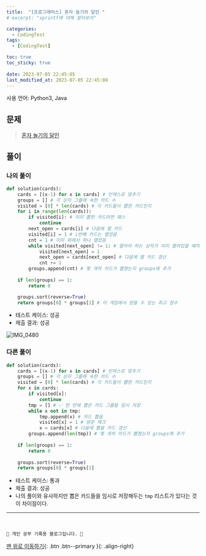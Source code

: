 ```yaml
---
title:  "[프로그래머스] 혼자 놀기의 달인 "
# excerpt: "sprintf에 대해 알아보자"

categories:
  - CodingTest
tags:
  - [CodingTest]

toc: true
toc_sticky: true
 
date: 2023-07-05 22:45:05
last_modified_at: 2023-07-05 22:45:08
---
```


사용 언어: Python3, Java

## 문제
> [혼자 놀기의 달인](https://school.programmers.co.kr/learn/courses/30/lessons/131130)

## 풀이
### 나의 풀이
```py
def solution(cards):
    cards = [(x-1) for x in cards] # 인덱스로 맞추기
    groups = [] # 각 상자 그룹에 속한 카드 수
    visited = [0] * len(cards) # 각 카드들이 뽑힌 카드인지
    for i in range(len(cards)):
        if visited[i]: # 이미 뽑힌 카드라면 패스
            continue
        next_open = cards[i] # 다음에 열 카드
        visited[i] = 1 # i번째 카드는 열었음
        cnt = 1 # 이미 위에서 하나 열었음
        while visited[next_open] != 1: # 열어야 하는 상자가 이미 열려있을 때까지 반복
            visited[next_open] = 1
            next_open = cards[next_open] # 다음에 열 카드 갱신
            cnt += 1
        groups.append(cnt) # 몇 개의 카드가 뽑혔는지 groups에 추가
    
    if len(groups) == 1:
        return 0

    groups.sort(reverse=True)
    return groups[0] * groups[1] # 이 게임에서 얻을 수 있는 최고 점수
```
- 테스트 케이스: 성공
- 제출 결과: 성공

![IMG_0480](https://github.com/minju412/jenkins-test/assets/59405576/a9c164b2-abbd-4e55-a188-4888df789528)

### 다른 풀이
```py
def solution(cards):
    cards = [(x-1) for x in cards] # 인덱스로 맞추기
    groups = [] # 각 상자 그룹에 속한 카드 수
    visited = [0] * len(cards) # 각 카드들이 뽑힌 카드인지
    for x in cards:
        if visited[x]:
            continue
        tmp = [] # ✅ 한 턴에 뽑은 카드 그룹들 임시 저장
        while x not in tmp:
            tmp.append(x) # 카드 뽑음
            visited[x] = 1 # 방문 체크
            x = cards[x] # 다음에 뽑을 카드 갱신
        groups.append(len(tmp)) # 몇 개의 카드가 뽑혔는지 groups에 추가
        
    if len(groups) == 1:
        return 0
    
    groups.sort(reverse=True)
    return groups[0] * groups[1]
```
- 테스트 케이스: 통과
- 제출 결과: 성공
- 나의 풀이와 유사하지만 뽑은 카드들을 임시로 저장해두는 `tmp` 리스트가 있다는 것이 차이점이다.



***
<br>


    💛 개인 공부 기록용 블로그입니다. 👻

[맨 위로 이동하기](#){: .btn .btn--primary }{: .align-right}
